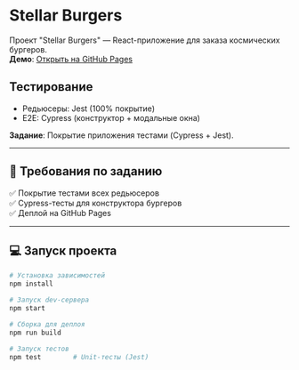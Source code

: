 # Stellar Burgers
Проект "Stellar Burgers" — React-приложение для заказа космических бургеров.  
**Демо**: [Открыть на GitHub Pages](https://lina-whm.github.io/react-burger)

## Тестирование
- Редьюсеры: Jest (100% покрытие)
- E2E: Cypress (конструктор + модальные окна)

**Задание**: Покрытие приложения тестами (Cypress + Jest).

---

## :rocket: **Требования по заданию**
✅ Покрытие тестами всех редьюсеров  
✅ Cypress-тесты для конструктора бургеров  
✅ Деплой на GitHub Pages  

---

## :computer: **Запуск проекта**
```bash
# Установка зависимостей
npm install

# Запуск dev-сервера
npm start

# Сборка для деплоя
npm run build

# Запуск тестов
npm test        # Unit-тесты (Jest)